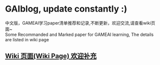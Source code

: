 # GAIblog, update constantly :)
中文版，GAMEAI学习paper清单推荐和记录,不断更新，欢迎交流,请查看wiki页面~  
Some Recommanded and Marked paper for GAMEAI learning, The details are listed in wiki page  
<h2><a href="https://github.com/ls361664056/GameAI-paper-list/wiki">Wiki 页面(Wiki Page) 欢迎补充</a></h2>
